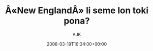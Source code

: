 ---
title: 'Â«New EnglandÂ» li seme lon toki pona?'
posts: 2
hash: 't924'
author: 'AJK'
date: 2008-03-19T16:34:00+00:00
sources:
  - http://forums.tokipona.org/viewtopic.php%3Ft=924.html
---